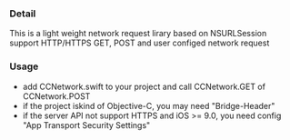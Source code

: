 ### Detail
This is a light weight network request lirary based on NSURLSession
support HTTP/HTTPS GET, POST and user configed network request

### Usage
* add CCNetwork.swift to your project and call CCNetwork.GET of CCNetwork.POST
* if the project iskind of Objective-C, you may need "Bridge-Header"
* if the server API not support HTTPS and iOS >= 9.0, you need config "App Transport Security Settings"
